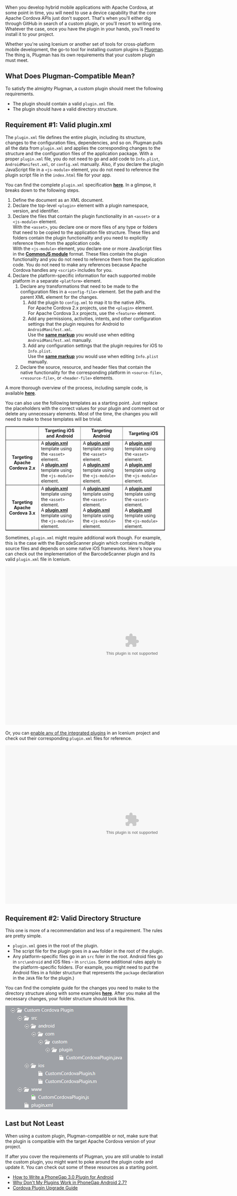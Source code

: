 When you develop hybrid mobile applications with Apache Cordova, at some point in time, you will need to use a device capability that the core Apache Cordova APIs just don't support. That's when you'll either dig through GitHub in search of a custom plugin, or you'll resort to writing one. Whatever the case, once you have the plugin in your hands, you'll need to install it to your project. 

Whether you're using Icenium or another set of tools for cross-platform mobile development, the go-to tool for installing custom plugins is <a href="https://github.com/apache/cordova-plugman" target="_blank">Plugman</a>. The thing is, Plugman has its own requirements that your custom plugin must meet.

## What Does Plugman-Compatible Mean?

To satisfy the almighty Plugman, a custom plugin should meet the following requirements.

* The plugin should contain a valid `plugin.xml` file.
* The plugin should have a valid directory structure.

## Requirement \#1: Valid plugin.xml

The `plugin.xml` file defines the entire plugin, including its structure, changes to the configuration files, dependencies, and so on. Plugman pulls all the data from `plugin.xml` and applies the corresponding changes to the structure and the configuration files of the application package. With a proper `plugin.xml` file, you do not need to go and add code to `Info.plist`, `AndroidManifest.xml`, or `config.xml` manually. Also, if you declare the plugin JavaScript file in a <code>&lt;js-module&gt;</code> element, you do not need to reference the plugin script file in the `index.html` file for your app.

You can find the complete `plugin.xml` specification **<a href="http://cordova.apache.org/docs/en/3.0.0/plugin_ref_spec.md.html#Plugin%20Specification" target="_blank">here</a>**. In a glimpse, it breaks down to the following steps.

1. Define the document as an XML document.
1. Declare the top-level `<plugin>` element with a plugin namespace, version, and identifier.
1. Declare the files that contain the plugin functionality in an `<asset>` or a `<js-module>` element.<br/>With the <code>&lt;asset&gt;</code>, you declare one or more files of any type or folders that need to be copied to the application file structure. These files and folders contain the plugin functionality and you need to explicitly reference them from the application code.<br/>With the <code>&lt;js-module&gt;</code> element, you declare one or more JavaScript files in the **<a href="http://addyosmani.com/resources/essentialjsdesignpatterns/book/#detailcommonjs" target="_blank">CommonJS module</a>** format. These files contain the plugin functionality and you do not need to reference them from the application code. You do not need to make any references because Apache Cordova handles any `<script>` includes for you.
1. Declare the platform-specific information for each supported mobile platform in a separate `<platform>` element.
	1. Declare any transformations that need to be made to the configuration files in a `<config-file>` element. Set the path and the parent XML element for the changes.
		1. Add the plugin to `config.xml` to map it to the native APIs.<br/>For Apache Cordova 2.x projects, use the `<plugin>` element.<br/>For Apache Cordova 3.x projects, use the `<feature>` element.
		1. Add any permissions, activities, intents, and other configuration settings that the plugin requires for Android to `AndroidManifest.xml`.<br/>Use the **<a href="http://developer.android.com/guide/topics/manifest/manifest-intro.html" target="_blank">same markup</a>** you would use when editing `AndroidManifest.xml` manually.
		1. Add any configuration settings that the plugin requires for iOS to `Info.plist`.<br/>Use the **<a href="https://developer.apple.com/library/mac/documentation/general/Reference/InfoPlistKeyReference/Introduction/Introduction.html" target="_blank">same markup</a>** you would use when editing `Info.plist` manually.
	1. Declare the source, resource, and header files that contain the native functionality for the corresponding platform in `<source-file>`, `<resource-file>`, or `<header-file>` elements.

A more thorough overview of the process, including sample code, is available **<a href="http://docs.icenium.com/creating-your-project/using-plugins/using-custom-plugins/making-plugman-compatible/create-modify-plugin-xml" target="_blank">here</a>**.

You can also use the following templates as a starting point. Just replace the placeholders with the correct values for your plugin and comment out or delete any unnecessary elements. Most of the time, the changes you will need to make to these templates will be trivial.

<table border="1">
	<tr>
		<th>&nbsp;</th>
		<th>Targeting iOS and Android</th>
		<th>Targeting Android</th>
		<th>Targeting iOS</th>
	</tr>
	<tr>
		<th>Targeting Apache Cordova 2.x</th>
		<td>A <b><a href="01-plugin.xml" target="_blank">plugin.xml</a></b> template using the <code>&lt;asset&gt;</code> element.<br/>A <b><a href="02-plugin.xml" target="_blank">plugin.xml</a></b> template using the <code>&lt;js-module&gt;</code> element.</td>
		<td>A <b><a href="05-plugin.xml" target="_blank">plugin.xml</a></b> template using the <code>&lt;asset&gt;</code> element.<br/>A <b><a href="06-plugin.xml" target="_blank">plugin.xml</a></b> template using the <code>&lt;js-module&gt;</code> element.</td>
		<td>A <b><a href="09-plugin.xml" target="_blank">plugin.xml</a></b> template using the <code>&lt;asset&gt;</code> element.<br/>A <b><a href="10-plugin.xml" target="_blank">plugin.xml</a></b> template using the <code>&lt;js-module&gt;</code> element.</td>
	</tr>
	<tr>
		<th>Targeting Apache Cordova 3.x</th>
		<td>A <b><a href="03-plugin.xml" target="_blank">plugin.xml</a></b> template using the <code>&lt;asset&gt;</code> element.<br/>A <b><a href="04-plugin.xml" target="_blank">plugin.xml</a></b> template using the <code>&lt;js-module&gt;</code> element.</td>
		<td>A <b><a href="07-plugin.xml" target="_blank">plugin.xml</a></b> template using the <code>&lt;asset&gt;</code> element.<br/>A <b><a href="08-plugin.xml" target="_blank">plugin.xml</a></b> template using the <code>&lt;js-module&gt;</code> element.</td>
		<td>A <b><a href="11-plugin.xml" target="_blank">plugin.xml</a></b> template using the <code>&lt;asset&gt;</code> element.<br/>A <b><a href="12-plugin.xml" target="_blank">plugin.xml</a></b> template using the <code>&lt;js-module&gt;</code> element.</td>
	</tr>
</table>

Sometimes, `plugin.xml` might require additional work though. For example, this is the case with the BarcodeScanner plugin which contains multiple source files and depends on some native iOS frameworks. Here's how you can check out the implementation of the BarcodeScanner plugin and its valid `plugin.xml` file in Icenium.

<embed src="making-plugman-compatible.swf" width="800" height="500">

Or, you can <a href="http://docs.icenium.com/creating-your-project/using-plugins/using-integrated-plugins/add-plugins" target="_blank">enable any of the integrated plugins</a> in an Icenium project and check out their corresponding `plugin.xml` files for reference.

<embed src="making-plugman-compatible-1.swf" width="800" height="500">

## Requirement \#2: Valid Directory Structure

This one is more of a recommendation and less of a requirement. The rules are pretty simple. 

* `plugin.xml` goes in the root of the plugin.
* The script file for the plugin goes in a `www` folder in the root of the plugin.
* Any platform-specific files go in an `src` foler in the root. Android files go in `src\android` and iOS files - in `src\ios`. Some additional rules apply to the platform-specific folders. (For example, you might need to put the Android files in a folder structure that represents the `package` declaration in the `JAVA` file for the plugin.)

You can find the complete guide for the changes you need to make to the directory structure along with some examples **<a href="http://docs.icenium.com/creating-your-project/using-plugins/using-custom-plugins/making-plugman-compatible/modify-directory-structure" target="_blank">here</a>**. After you make all the necessary changes, your folder structure should look like this.

![Plugman-compatible directory structure for custom Apache Cordova plugins](making-plugman-compatible-1.png "Plugman-compatible directory structure for custom Apache Cordova plugins")

## Last but Not Least

When using a custom plugin, Plugman-compatible or not, make sure that the plugin is compatible with the target Apache Cordova version of your project. 

If after you cover the requirements of Plugman, you are still unable to install the custom plugin, you might want to poke around the plugin code and update it. You can check out some of these resources as a starting point.

* <a href="http://devgirl.org/2013/09/17/how-to-write-a-phonegap-3-0-plugin-for-android/" target="_blank">How to Write a PhoneGap 3.0 Plugin for Android</a>
* <a href="http://simonmacdonald.blogspot.ca/2013/06/why-dont-my-plugins-work-in-phonegap.html" target="_blank">Why Don't My Plugins Work in PhoneGap Android 2.7?</a>
* <a href="https://github.com/phonegap/phonegap/blob/master/lib/ios/guides/Cordova%20Plugin%20Upgrade%20Guide.md" target="_blank">Cordova Plugin Upgrade Guide</a>